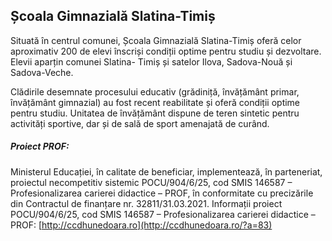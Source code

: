 ## Școala Gimnazială Slatina-Timiș

Situată în centrul comunei, Școala Gimnazială Slatina-Timiș oferă celor aproximativ 200 de elevi înscriși condiții
optime pentru studiu și dezvoltare. Elevii aparțin comunei Slatina- Timiș și satelor Ilova, Sadova-Nouă și Sadova-Veche.

Clădirile desemnate procesului educativ (grădiniță, învățământ primar, învățământ gimnazial) au fost recent reabilitate
și oferă condiții optime pentru studiu. Unitatea de învățământ dispune de teren sintetic pentru activități sportive,
dar și de sală de sport amenajată de curând.


##### Proiect PROF:
Ministerul Educației, în calitate de beneficiar, implementează, în parteneriat, proiectul necompetitiv sistemic POCU/904/6/25, cod SMIS 146587 – Profesionalizarea carierei didactice – PROF, în conformitate cu precizările din Contractul de finanțare nr. 32811/31.03.2021.
Informații proiect POCU/904/6/25, cod SMIS 146587 – Profesionalizarea carierei didactice – PROF: [http://ccdhunedoara.ro](http://ccdhunedoara.ro/?a=83)
